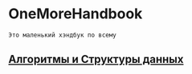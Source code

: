 # OneMoreHandbook
`Это маленький хэндбук по всему`

## [Алгоритмы и Структуры данных](https://github.com/Flict-dev/Algorithms/tree/master/algs_and_ds)
